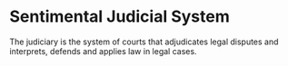 # Sentimental Judicial System

The judiciary is the system of courts that adjudicates legal disputes and interprets, defends and applies law in legal cases.

